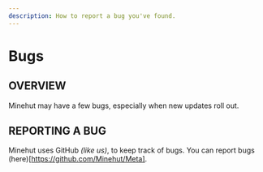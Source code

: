 ```yaml
---
description: How to report a bug you've found.
---
```


# Bugs

## OVERVIEW

Minehut may have a few bugs, especially when new updates roll out.

## REPORTING A BUG

Minehut uses GitHub *(like us)*, to keep track of bugs. You can report bugs (here)[https://github.com/Minehut/Meta].
